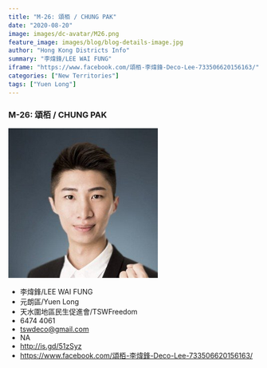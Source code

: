 ```yaml
---
title: "M-26: 頌栢 / CHUNG PAK"
date: "2020-08-20"
image: images/dc-avatar/M26.png
feature_image: images/blog/blog-details-image.jpg
author: "Hong Kong Districts Info"
summary: "李煒鋒/LEE WAI FUNG"
iframe: "https://www.facebook.com/頌栢-李煒鋒-Deco-Lee-733506620156163/"
categories: ["New Territories"]
tags: ["Yuen Long"]
---
```


### M-26: 頌栢 / CHUNG PAK  
![](/images/dc-avatar/M26.png)  

 - 李煒鋒/LEE WAI FUNG  
 - 元朗區/Yuen Long  
 - 天水圍地區民生促進會/TSWFreedom  
 - 6474 4061  
 - tswdeco@gmail.com  
 - NA  
 - http://is.gd/51zSyz  
 - https://www.facebook.com/頌栢-李煒鋒-Deco-Lee-733506620156163/
